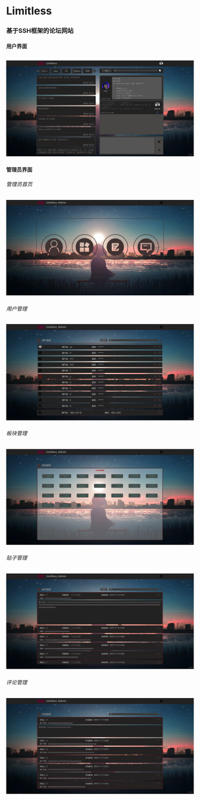 Limitless
=
### 基于SSH框架的论坛网站
#### 用户界面
![用户界面](img/index.jpg)
-
#### 管理员界面
###### 管理员首页
![管理员界面](img/admin_index.png)
-
###### 用户管理
![用户管理](img/user_manage.png)
-
###### 板块管理
![板块管理](img/plate_manage.png)
-
###### 贴子管理
![贴子管理](img/posts_manage.png)
-
###### 评论管理
![评论管理](img/reply_manage.png)
-